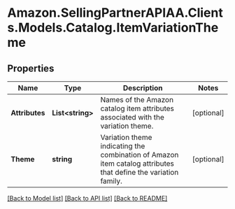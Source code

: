 # Amazon.SellingPartnerAPIAA.Clients.Models.Catalog.ItemVariationTheme
## Properties

Name | Type | Description | Notes
------------ | ------------- | ------------- | -------------
**Attributes** | **List&lt;string&gt;** | Names of the Amazon catalog item attributes associated with the variation theme. | [optional] 
**Theme** | **string** | Variation theme indicating the combination of Amazon item catalog attributes that define the variation family. | [optional] 

[[Back to Model list]](../README.md#documentation-for-models) [[Back to API list]](../README.md#documentation-for-api-endpoints) [[Back to README]](../README.md)

